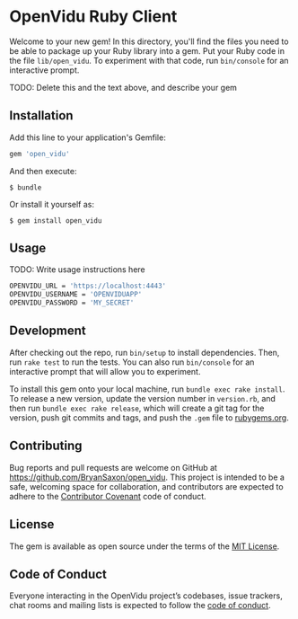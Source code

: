 # OpenVidu Ruby Client

Welcome to your new gem! In this directory, you'll find the files you need to be able to package up your Ruby library into a gem. Put your Ruby code in the file `lib/open_vidu`. To experiment with that code, run `bin/console` for an interactive prompt.

TODO: Delete this and the text above, and describe your gem

## Installation

Add this line to your application's Gemfile:

```ruby
gem 'open_vidu'
```

And then execute:

    $ bundle

Or install it yourself as:

    $ gem install open_vidu

## Usage

TODO: Write usage instructions here

```bash
OPENVIDU_URL = 'https://localhost:4443'
OPENVIDU_USERNAME = 'OPENVIDUAPP'
OPENVIDU_PASSWORD = 'MY_SECRET'
```

## Development

After checking out the repo, run `bin/setup` to install dependencies. Then, run `rake test` to run the tests. You can also run `bin/console` for an interactive prompt that will allow you to experiment.

To install this gem onto your local machine, run `bundle exec rake install`. To release a new version, update the version number in `version.rb`, and then run `bundle exec rake release`, which will create a git tag for the version, push git commits and tags, and push the `.gem` file to [rubygems.org](https://rubygems.org).

## Contributing

Bug reports and pull requests are welcome on GitHub at https://github.com/BryanSaxon/open_vidu. This project is intended to be a safe, welcoming space for collaboration, and contributors are expected to adhere to the [Contributor Covenant](http://contributor-covenant.org) code of conduct.

## License

The gem is available as open source under the terms of the [MIT License](https://opensource.org/licenses/MIT).

## Code of Conduct

Everyone interacting in the OpenVidu project’s codebases, issue trackers, chat rooms and mailing lists is expected to follow the [code of conduct](https://github.com/[USERNAME]/open_vidu/blob/master/CODE_OF_CONDUCT.md).
